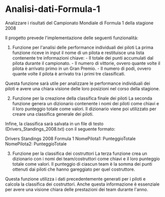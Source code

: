 # Analisi-dati-Formula-1
Analizzare i risultati del Campionato Mondiale di Formula 1 della stagione 2008


Il progetto prevede l'implementazione delle seguenti funzionalità:

1. Funzione per l'analisi delle performance individuali dei piloti
La prima funzione riceve in input il nome di un pilota e restituisce una lista contenente tre informazioni chiave: - Il totale dei punti accumulati dal pilota durante il campionato. - Il numero di vittorie, ovvero quante volte il pilota è arrivato primo in un Gran Premio. - Il numero di podi, ovvero quante volte il pilota è arrivato tra i primi tre classificati.

Questa funzione sarà utile per analizzare le performance individuali dei piloti e avere una chiara visione delle loro posizioni nel corso della stagione.

2. Funzione per la creazione della classifica finale dei piloti
La seconda funzione genera un dizionario contenente i nomi dei piloti come chiavi e il loro punteggio totale come valori. Il dizionario viene poi utilizzato per creare una classifica generale dei piloti.

Infine, la classifica sarà salvata in un file di testo (Drivers_Standings_2008.txt) con il seguente formato:

Drivers Standings 2008 Formula 1
NomePilota1: PunteggioTotale
NomePilota2: PunteggioTotale

3. Funzione per la classifica dei costruttori
La terza funzione crea un dizionario con i nomi dei team/costruttori come chiavi e il loro punteggio totale come valori. Il punteggio di ciascun team è la somma dei punti ottenuti dai piloti che hanno gareggiato per quel costruttore.

Questa funzione utilizza i dati precedentemente generati per i piloti e calcola la classifica dei costruttori. Anche questa informazione è essenziale per avere una visione chiara delle prestazioni dei team durante l'anno.

